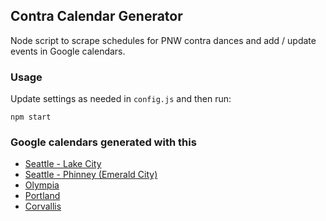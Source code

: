 ## Contra Calendar Generator

Node script to scrape schedules for PNW contra dances and add / update events in Google calendars.

### Usage

Update settings as needed in `config.js` and then run:

```
npm start
```

### Google calendars generated with this

- [Seattle - Lake City](https://contra.dance/calendar-lakecity)
- [Seattle - Phinney (Emerald City)](https://contra.dance/calendar-phinney)
- [Olympia](https://contra.dance/calendar-olympia)
- [Portland](https://contra.dance/calendar-portland)
- [Corvallis](https://contra.dance/calendar-corvallis)
